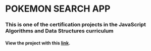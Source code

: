 # POKEMON SEARCH APP

### This is one of the certification projects in the JavaScript Algorithms and Data Structures curriculum

#### View the project with this [**link**](https://raphaelisaiah.github.io/Pokemon-Search-App/).